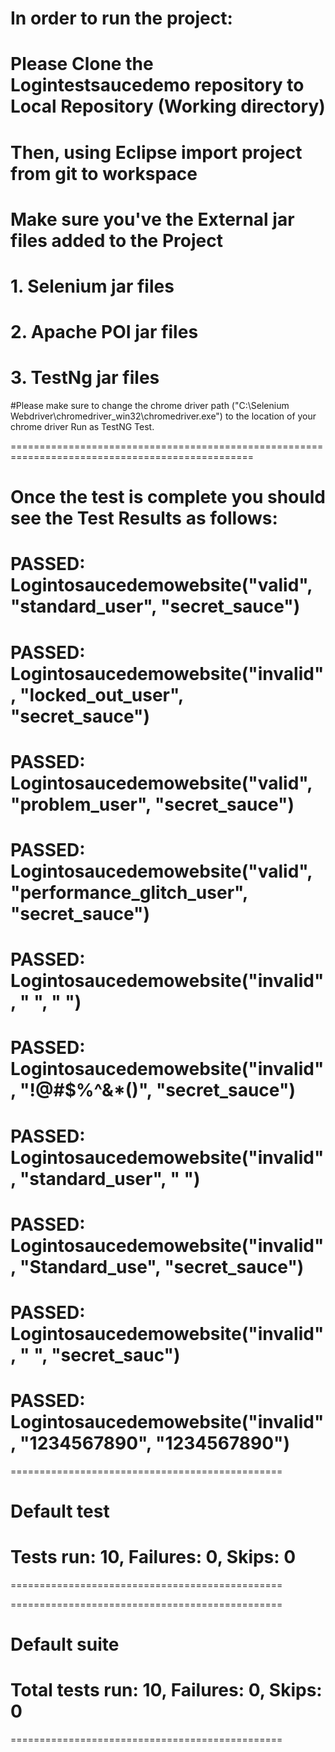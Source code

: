 # In order to run the project:

# Please Clone the Logintestsaucedemo repository to Local Repository (Working directory)
# Then, using Eclipse import project from git to workspace
# Make sure you've the External jar files added to the Project
# 1. Selenium jar files
# 2. Apache POI jar files
# 3. TestNg jar files

#Please make sure to change the chrome driver path ("C:\Selenium Webdriver\chromedriver_win32\chromedriver.exe") to the location of your chrome driver
Run as TestNG Test.

================================================================================================

# Once the test is complete you should see the Test Results as follows:
# PASSED: Logintosaucedemowebsite("valid", "standard_user", "secret_sauce")
# PASSED: Logintosaucedemowebsite("invalid", "locked_out_user", "secret_sauce")
# PASSED: Logintosaucedemowebsite("valid", "problem_user", "secret_sauce")
# PASSED: Logintosaucedemowebsite("valid", "performance_glitch_user", "secret_sauce")
# PASSED: Logintosaucedemowebsite("invalid", " ", " ")
# PASSED: Logintosaucedemowebsite("invalid", "!@#$%^&*()", "secret_sauce")
# PASSED: Logintosaucedemowebsite("invalid", "standard_user", " ")
# PASSED: Logintosaucedemowebsite("invalid", "Standard_use", "secret_sauce")
# PASSED: Logintosaucedemowebsite("invalid", " ", "secret_sauc")
# PASSED: Logintosaucedemowebsite("invalid", "1234567890", "1234567890")

===============================================
# Default test
# Tests run: 10, Failures: 0, Skips: 0
===============================================


===============================================
# Default suite
# Total tests run: 10, Failures: 0, Skips: 0
===============================================
